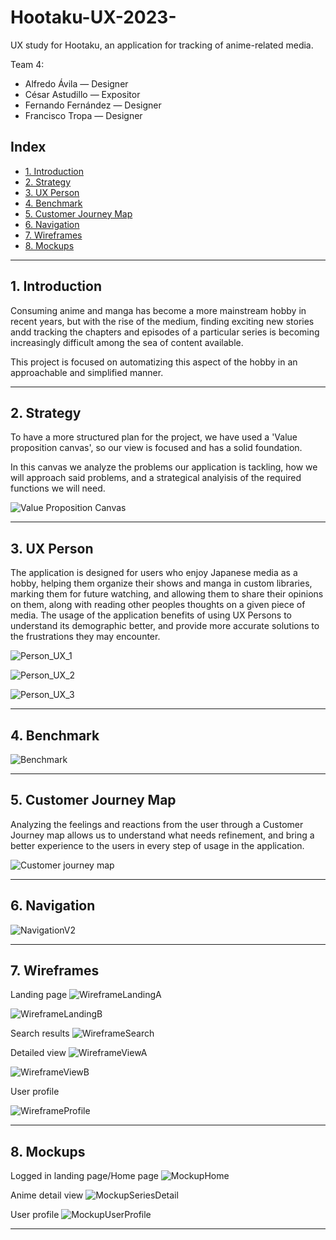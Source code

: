 # Hootaku-UX-2023-

UX study for Hootaku, an application for tracking of anime-related media.

Team 4:
- Alfredo Ávila — Designer
- César Astudillo  — Expositor
- Fernando Fernández — Designer
- Francisco Tropa — Designer

## Index

- [1. Introduction](#1-introduction)
- [2. Strategy](#2-strategy)
- [3. UX Person](#3-ux-person)
- [4. Benchmark](#4-benchmark)
- [5. Customer Journey Map](#5-customer-journey-map)
- [6. Navigation](#6-navigation)
- [7. Wireframes](#7-wireframes)
- [8. Mockups](#8-mockups)

---

## 1. Introduction

Consuming anime and manga has become a more mainstream hobby in recent years, but with the rise of the medium, finding exciting new stories andd tracking the chapters and episodes of a particular series is becoming increasingly difficult among the sea of content available.

This project is focused on automatizing this aspect of the hobby in an approachable and simplified manner.

---

## 2. Strategy

To have a more structured plan for the project, we have used a 'Value proposition canvas', so our view is focused and has a solid foundation.

In this canvas we analyze the problems our application is tackling, how we will approach said problems, and a strategical analyisis of the required functions we will need. 

![Value Proposition Canvas](./Files/value-proposition.png)

---

## 3. UX Person

The application is designed for users who enjoy Japanese media as a hobby, helping them organize their shows and manga in custom libraries, marking them for future watching, and allowing them to share their opinions on them, along with reading other peoples thoughts on a given piece of media. The usage of the application benefits of using UX Persons to understand its demographic better, and provide more accurate solutions to the frustrations they may encounter.

![Person_UX_1](./Files/Person_UX_1.png)

![Person_UX_2](./Files/Person_UX_2.png)

![Person_UX_3](./Files/Person_UX_3.png)

---

## 4. Benchmark

![Benchmark](./Files/benchmark.png)

---

## 5. Customer Journey Map

 Analyzing the feelings and reactions from the user through a Customer Journey map allows us to understand what needs refinement, and bring a better experience to the users in every step of usage in the application.

![Customer journey map](./Files/cjm.png)

---

## 6. Navigation


![NavigationV2](./Files/NavigationV2.png)

---

## 7. Wireframes

Landing page 
![WireframeLandingA](./Files/wf-landing-a.png)

![WireframeLandingB](./Files/wf-landing-b.png)

Search results
![WireframeSearch](./Files/wf-search.png)

Detailed view
![WireframeViewA](./Files/wf-view-a.png)

![WireframeViewB](./Files/wf-view-b.png)

User profile

![WireframeProfile](./Files/wf-profile.jpg)


---

## 8. Mockups

Logged in landing page/Home page
![MockupHome](./Files/MF_HOMEPAGE_ANIME.png)

Anime detail view
![MockupSeriesDetail](./Files/MF_SERIE_DETAIL.png)

User profile
![MockupUserProfile](./Files/MF_USER_PROFILE.png)


---
